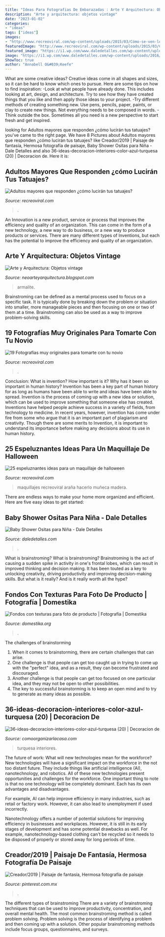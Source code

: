 ```yaml
---
title: "Ideas Para Fotografias De Embarazadas : Arte Y Arquitectura: Objetos Vintage"
description: "Arte y arquitectura: objetos vintage"
date: "2023-01-02"
categories:
- "ideas"
tags: ["ideas"]
images:
- "http://www.recreoviral.com/wp-content/uploads/2015/03/Cómo-se-ven-los-tatuajes-en-personas-mayores-12.jpg"
featuredImage: "http://www.recreoviral.com/wp-content/uploads/2015/03/Cómo-se-ven-los-tatuajes-en-personas-mayores-12.jpg"
featured_image: "https://i1.wp.com/www.daledetalles.com/wp-content/uploads/2016/02/osito10.jpg?resize=667%2C1000"
image: "https://i1.wp.com/www.daledetalles.com/wp-content/uploads/2016/02/osito10.jpg?resize=667%2C1000"
ShowToc: true
author: "Annabell O&#039;Keefe"
---
```



What are some creative ideas?
Creative ideas come in all shapes and sizes, so it can be hard to know which ones to pursue. Here are some tips on how to find inspiration: 
-Look at what people have already done. This includes looking at art, design, and architecture. Try to see how they have created things that you like and then apply those ideas to your project. 
-Try different methods of creating something new. Use pens, pencils, paper, paints, or clay to create new things. Not everything needs to be composed in words. 
-Think outside the box. Sometimes all you need is a new perspective to start fresh and get inspired.

	

		
looking for Adultos mayores que responden ¿cómo lucirán tus tatuajes? you've came to the right page. We have 8 Pictures about Adultos mayores que responden ¿cómo lucirán tus tatuajes? like Creador/2019 | Paisaje de fantasía, Hermosa fotografía de paisaje, Baby Shower Ositas para Niña - Dale Detalles and also 36-ideas-decoracion-interiores-color-azul-turquesa (20) | Decoracion de. Here it is:
		
    
## Adultos Mayores Que Responden ¿cómo Lucirán Tus Tatuajes?

<img loading=lazy src="http://www.recreoviral.com/wp-content/uploads/2015/03/Cómo-se-ven-los-tatuajes-en-personas-mayores-12.jpg" onerror="this.onerror=null;this.src='https://tse4.mm.bing.net/th?id=OIP.P03nq0vXLnX6ee7HyIqYQQHaGh&amp;pid=15.1';" alt="Adultos mayores que responden ¿cómo lucirán tus tatuajes?">

_Source: recreoviral.com_

>. 

	

An Innovation is a new product, service or process that improves the efficiency and quality of an organization. This can come in the form of a new technology, a new way to do business, or a new way to produce products or services. There are many different types of Inventions, but each has the potential to improve the efficiency and quality of an organization.

    
## Arte Y Arquitectura: Objetos Vintage

<img loading=lazy src="http://2.bp.blogspot.com/-9I8h_Wft53g/UJ_ffvMSQ7I/AAAAAAAAMfc/gX-QDxTnm5E/s1600/dsc016733.jpg" onerror="this.onerror=null;this.src='https://tse4.mm.bing.net/th?id=OIP.7ZhNZCP9K4pTiljQTbXLaQHaE1&amp;pid=15.1';" alt="Arte y Arquitectura: Objetos vintage">

_Source: neoarteyarquitectura.blogspot.com_

>armalite. 

	

Brainstroming can be defined as a mental process used to focus on a specific task. It is typically done by breaking down the problem or situation into smaller, more manageable pieces and then focusing on one or two of them at a time. Brainstroming can also be used as a way to improve problem-solving skills.

    
## 19 Fotografías Muy Originales Para Tomarte Con Tu Novio

<img loading=lazy src="https://www.recreoviral.com/wp-content/uploads/2019/06/Poses-para-parejas-11.jpg" onerror="this.onerror=null;this.src='https://tse4.mm.bing.net/th?id=OIP.Xlmu5xULW-J01Q7bl7Dj2wHaNI&amp;pid=15.1';" alt="19 Fotografías muy originales para tomarte con tu novio">

_Source: recreoviral.com_

>. 

	

Conclusion: What is invention? How important is it? Why has it been so important in human history?
Invention has been a key part of human history for as long as humans have been able to write and ideas have been able to spread. Invention is the process of coming up with a new idea or solution, which can be used to improve something that someone else has created. Inventions have helped people achieve success in a variety of fields, from technology to medicine. In recent years, however, invention has come under fire from some who argue that it is an important part of plagiarism and creativity. Though there are some merits to Invention, it is important to understand its importance before making any decisions about its use in human history.

    
## 25 Espeluznantes Ideas Para Un Maquillaje De Halloween

<img loading=lazy src="http://www.recreoviral.com/wp-content/uploads/2015/04/Maquillajes-22.jpg" onerror="this.onerror=null;this.src='https://tse1.mm.bing.net/th?id=OIP.vpU-VqSITcIqPcxivlQvdAHaJ4&amp;pid=15.1';" alt="25 espeluznantes ideas para un maquillaje de halloween">

_Source: recreoviral.com_

>maquillajes recreoviral araña hacerlo muñeca madera. 

	

There are endless ways to make your home more organized and efficient. Here are five easy ideas to get started:

    
## Baby Shower Ositas Para Niña - Dale Detalles

<img loading=lazy src="https://i1.wp.com/www.daledetalles.com/wp-content/uploads/2016/02/osito10.jpg?resize=667%2C1000" onerror="this.onerror=null;this.src='https://tse1.mm.bing.net/th?id=OIP.bGMGt_fGMpqU0pz-YjYQ0QHaLG&amp;pid=15.1';" alt="Baby Shower Ositas para Niña - Dale Detalles">

_Source: daledetalles.com_

>. 

	

What is brainstroming?
What is brainstroming? Brainstroming is the act of causing a sudden spike in activity in one's frontal lobes, which can result in improved thinking and decision making. It has been touted as a key to unlocking creativity, driving productivity and improving decision-making skills. But what is it really? And is it really worth all the hype?

    
## Fondos Con Texturas Para Foto De Producto | Fotografía | Domestika

<img loading=lazy src="https://cdn.domestika.org/c_fill,dpr_auto,f_auto,h_630,q_auto,w_1200/v1579519190/content-items/003/631/073/Fondo-original.jpg?1579519190" onerror="this.onerror=null;this.src='https://tse2.mm.bing.net/th?id=OIP._2tLg1CDcSxtu2ttkaVqGAHaD4&amp;pid=15.1';" alt="Fondos con texturas para foto de producto | Fotografía | Domestika">

_Source: domestika.org_

>. 

	

The challenges of brainstorming
1. When it comes to brainstorming, there are certain challenges that can arise.
2. One challenge is that people can get too caught up in trying to come up with the "perfect" idea, and as a result, they can become frustrated and discouraged.
3. Another challenge is that people can get too focused on one particular idea, and they may not be open to other possibilities.
4. The key to successful brainstorming is to keep an open mind and to try to generate as many ideas as possible.

    
## 36-ideas-decoracion-interiores-color-azul-turquesa (20) | Decoracion De

<img loading=lazy src="http://comoorganizarlacasa.com/wp-content/uploads/2017/04/36-ideas-decoracion-interiores-color-azul-turquesa-20.jpg" onerror="this.onerror=null;this.src='https://tse4.mm.bing.net/th?id=OIP.jvY_76EiT8mbJ6BzOCnNuwHaLU&amp;pid=15.1';" alt="36-ideas-decoracion-interiores-color-azul-turquesa (20) | Decoracion de">

_Source: comoorganizarlacasa.com_

>turquesa interiores. 

	

The future of work: What will new technologies mean for the workforce?
New technologies will have a significant impact on the workforce in the not too distant future. They include things like artificial intelligence (AI), nanotechnology, and robotics. All of these new technologies present opportunities and challenges for the workforce. 
One important thing to note is that no one technology will be completely dominant. Each has its own advantages and disadvantages. 

For example, AI can help improve efficiency in many industries, such as retail or factory work. However, it can also lead to unemployment if used incorrectly. 

Nanotechnology offers a number of potential solutions for improving efficiency in businesses and workplaces. However, it is still in its early stages of development and has some potential drawbacks as well. For example, nanotechnology-based clothing can't be recycled so it needs to be disposed of properly or stored away for long periods of time.

    
## Creador/2019 | Paisaje De Fantasía, Hermosa Fotografía De Paisaje

<img loading=lazy src="https://i.pinimg.com/736x/6e/c4/c2/6ec4c2a66cf55deb60ef6bd5efc21ef4.jpg" onerror="this.onerror=null;this.src='https://tse3.mm.bing.net/th?id=OIP.QxUcVzUuZSHleKBRv8DgkgHaOh&amp;pid=15.1';" alt="Creador/2019 | Paisaje de fantasía, Hermosa fotografía de paisaje">

_Source: pinterest.com.mx_

>. 

	

The different types of brainstroming
There are a variety of brainstroming techniques that can be used to improve productivity, concentration, and overall mental health. The most common brainstroming method is called problem solving. Problem solving is the process of identifying a problem and then coming up with a solution. Other popular brainstroming methods include focus groups, questionnaires, and surveys.

